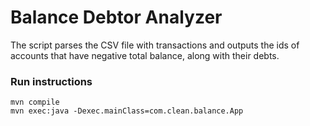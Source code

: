 # Balance Debtor Analyzer

The script parses the CSV file with transactions and outputs the ids of accounts that have negative total balance, along
with their debts.

### Run instructions

```
mvn compile
mvn exec:java -Dexec.mainClass=com.clean.balance.App
```